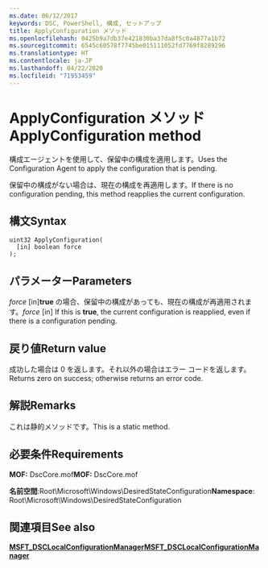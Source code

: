 ```yaml
---
ms.date: 06/12/2017
keywords: DSC, PowerShell, 構成, セットアップ
title: ApplyConfiguration メソッド
ms.openlocfilehash: 0425b9a7db37e421830ba37da8f5c0a4877a1b72
ms.sourcegitcommit: 6545c60578f7745be015111052fd7769f8289296
ms.translationtype: HT
ms.contentlocale: ja-JP
ms.lasthandoff: 04/22/2020
ms.locfileid: "71953459"
---
```

# <a name="applyconfiguration-method"></a><span data-ttu-id="5ab53-103">ApplyConfiguration メソッド</span><span class="sxs-lookup"><span data-stu-id="5ab53-103">ApplyConfiguration method</span></span>

<span data-ttu-id="5ab53-104">構成エージェントを使用して、保留中の構成を適用します。</span><span class="sxs-lookup"><span data-stu-id="5ab53-104">Uses the Configuration Agent to apply the configuration that is pending.</span></span>

<span data-ttu-id="5ab53-105">保留中の構成がない場合は、現在の構成を再適用します。</span><span class="sxs-lookup"><span data-stu-id="5ab53-105">If there is no configuration pending, this method reapplies the current configuration.</span></span>

## <a name="syntax"></a><span data-ttu-id="5ab53-106">構文</span><span class="sxs-lookup"><span data-stu-id="5ab53-106">Syntax</span></span>

```mof
uint32 ApplyConfiguration(
  [in] boolean force
);
```

## <a name="parameters"></a><span data-ttu-id="5ab53-107">パラメーター</span><span class="sxs-lookup"><span data-stu-id="5ab53-107">Parameters</span></span>

<span data-ttu-id="5ab53-108">*force* \[in\]**true** の場合、保留中の構成があっても、現在の構成が再適用されます。</span><span class="sxs-lookup"><span data-stu-id="5ab53-108">*force* \[in\] If this is **true**, the current configuration is reapplied, even if there is a configuration pending.</span></span>

## <a name="return-value"></a><span data-ttu-id="5ab53-109">戻り値</span><span class="sxs-lookup"><span data-stu-id="5ab53-109">Return value</span></span>

<span data-ttu-id="5ab53-110">成功した場合は 0 を返します。それ以外の場合はエラー コードを返します。</span><span class="sxs-lookup"><span data-stu-id="5ab53-110">Returns zero on success; otherwise returns an error code.</span></span>

## <a name="remarks"></a><span data-ttu-id="5ab53-111">解説</span><span class="sxs-lookup"><span data-stu-id="5ab53-111">Remarks</span></span>

<span data-ttu-id="5ab53-112">これは静的メソッドです。</span><span class="sxs-lookup"><span data-stu-id="5ab53-112">This is a static method.</span></span>

## <a name="requirements"></a><span data-ttu-id="5ab53-113">必要条件</span><span class="sxs-lookup"><span data-stu-id="5ab53-113">Requirements</span></span>

<span data-ttu-id="5ab53-114">**MOF:** DscCore.mof</span><span class="sxs-lookup"><span data-stu-id="5ab53-114">**MOF:** DscCore.mof</span></span>

<span data-ttu-id="5ab53-115">**名前空間**:Root\Microsoft\Windows\DesiredStateConfiguration</span><span class="sxs-lookup"><span data-stu-id="5ab53-115">**Namespace**: Root\Microsoft\Windows\DesiredStateConfiguration</span></span>

## <a name="see-also"></a><span data-ttu-id="5ab53-116">関連項目</span><span class="sxs-lookup"><span data-stu-id="5ab53-116">See also</span></span>

[<span data-ttu-id="5ab53-117">**MSFT_DSCLocalConfigurationManager**</span><span class="sxs-lookup"><span data-stu-id="5ab53-117">**MSFT_DSCLocalConfigurationManager**</span></span>](msft-dsclocalconfigurationmanager.md)
